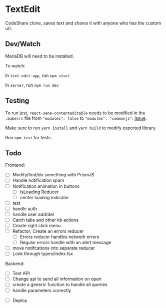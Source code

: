 # TextEdit

CodeShare clone, saves text and shares it with anyone who has the custom url.

## Dev/Watch

MariaDB will need to be installed.

To watch:

In `text-edit-app`, run `npm start`

In `server`, run `npm run dev`

## Testing

To run jest, `react-sane-contenteditable` needs to be modified in the `.babelrc` file from `"modules": false` to `"modules": "commonjs"`. [Issue](https://github.com/ashleyw/react-sane-contenteditable/pull/32).

Make sure to run `yarn install` and `yarn build` to modify exported library.

Run `npm test` for tests.

## Todo

Frontend:

- [ ] Modify/find/do something with PrismJS
- [ ] Handle notification spam
- [ ] Notification animation in buttons
  - [ ] isLoading Reducer
  - [ ] center loading indicator
- [ ] test
- [ ] handle auth
- [ ] handle user add/del
- [ ] Catch tabs and other kb actions
- [ ] Create right click menu
- [ ] Refactor; Create an errors reducer
  - [ ] Errors reducer handles network errors
  - [ ] Regular errors handle with an alert message
- [ ] move notifcations into separate reducer
- [ ] Look through types/index.tsx

Backend:

- [ ] Test API
- [ ] Change api to send all information on open
- [ ] create a generic function to handle all queries
- [ ] handle parameters correctly

* [ ] Deploy
